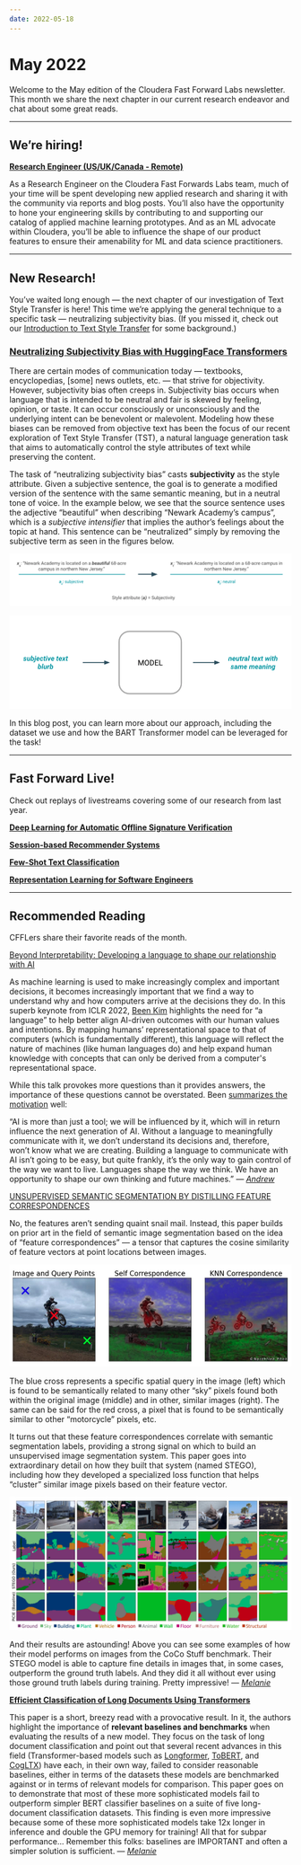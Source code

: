 ```yaml
---
date: 2022-05-18
---
```


# May 2022

Welcome to the May edition of the Cloudera Fast Forward Labs newsletter.  This month we share the next chapter in our current research endeavor and chat about some great reads. 

---

## We’re hiring!

**[Research Engineer (US/UK/Canada - Remote)](https://cloudera.wd5.myworkdayjobs.com/External_Career/job/US-California-Remote/Research-Engineer--US-UK-Canada---Remote-_220616-1)**

As a Research Engineer on the Cloudera Fast Forwards Labs team, much of your time will be spent developing new applied research and sharing it with the community via reports and blog posts. You’ll also have the opportunity to hone your engineering skills by contributing to and supporting our catalog of applied machine learning prototypes. And as an ML advocate within Cloudera, you’ll be able to influence the shape of our product features to ensure their amenability for ML and data science practitioners. 

---

## New Research!

You’ve waited long enough — the next chapter of our investigation of Text Style Transfer is here! This time we’re applying the general technique to a specific task — neutralizing subjectivity bias. (If you missed it, check out our [Introduction to Text Style Transfer](https://blog.fastforwardlabs.com/2022/03/22/an-introduction-to-text-style-transfer.html) for some background.) 

### **[Neutralizing Subjectivity Bias with HuggingFace Transformers](https://blog.fastforwardlabs.com/2022/05/05/neutralizing-subjectivity-bias-with-huggingface-transformers.html)**

There are certain modes of communication today —  textbooks, encyclopedias, [some] news outlets, etc. — that strive for objectivity. However, subjectivity bias often creeps in. Subjectivity bias occurs when language that is intended to be neutral and fair is skewed by feeling, opinion, or taste. It can occur consciously or unconsciously and the underlying intent can be benevolent or malevolent.  Modeling how these biases can be removed from objective text has been the focus of our recent exploration of Text Style Transfer (TST), a natural language generation task that aims to automatically control the style attributes of text while preserving the content. 

The task of “neutralizing subjectivity bias” casts **subjectivity** as the style attribute. Given a subjective sentence, the goal is to generate a modified version of the sentence with the same semantic meaning, but in a neutral tone of voice. In the example below, we see that the source sentence uses the adjective “beautiful” when describing “Newark Academy’s campus”, which is a *subjective intensifier* that implies the author’s feelings about the topic at hand. This sentence can be “neutralized” simply by removing the subjective term as seen in the figures below.

![Subjectivity-Example](/images/hugo/fig1-11651776686.png)

![Subjectivity-Model](/images/hugo/fig4-tst2.png)

In this blog post, you can learn more about our approach, including the dataset we use and how the BART Transformer model can be leveraged for the task! 

---

## Fast Forward Live!

Check out replays of livestreams covering some of our research from last year.

[**Deep Learning for Automatic Offline Signature Verification**](https://youtu.be/7_MlFxyPYSg)

[**Session-based Recommender Systems**](https://www.youtube.com/watch?v=JoRx6udpnbI)

[**Few-Shot Text Classification**](https://youtu.be/oLFqTj5FcEA)

**[Representation Learning for Software Engineers](https://youtu.be/o4gQLVzIm5U)**

---

## Recommended Reading

CFFLers share their favorite reads of the month.

[Beyond Interpretability: Developing a language to shape our relationship with AI](https://www.youtube.com/watch?v=Ub45cGEcTB0)

As machine learning is used to make increasingly complex and important decisions, it becomes increasingly important that we find a way to understand why and how computers arrive at the decisions they do. In this superb keynote from ICLR 2022, [Been Kim](https://twitter.com/_beenkim?s=20&t=5WRIEballDR4PwBjrvrpWg) highlights the need for “a language” to help better align AI-driven outcomes with our human values and intentions. By mapping humans’ representational space to that of computers (which is fundamentally different), this language will reflect the nature of machines (like human languages do) and help expand human knowledge with concepts that can only be derived from a computer's representational space.

While this talk provokes more questions than it provides answers, the importance of these questions cannot be overstated. Been [summarizes the motivation](https://medium.com/@beenkim/beyond-interpretability-4bf03bbd9394) well: 

“AI is more than just a tool; we will be influenced by it, which will in return influence the next generation of AI. Without a language to meaningfully communicate with it, we don’t understand its decisions and, therefore, won’t know what we are creating. Building a language to communicate with AI isn’t going to be easy, but quite frankly, it’s the only way to gain control of the way we want to live. Languages shape the way we think. We have an opportunity to shape our own thinking and future machines.”  *— [Andrew](https://twitter.com/andrewrreed)*


[UNSUPERVISED SEMANTIC SEGMENTATION BY DISTILLING FEATURE CORRESPONDENCES](https://arxiv.org/abs/2203.08414)

No, the features aren’t sending quaint snail mail. Instead, this paper builds on prior art in the field of semantic image segmentation based on the idea of “feature correspondences” — a tensor that captures the cosine similarity of feature vectors at point locations between images. 

![feature_correspondences](/images/hugo/feature_correspondences-1652992227.png)

The blue cross represents a specific spatial query in the image (left) which is found to be semantically related to many other “sky” pixels found both within the original image (middle) and in other, similar images (right). The same can be said for the red cross, a pixel that is found to be semantically similar to other “motorcycle” pixels, etc. 

It turns out that these feature correspondences correlate with semantic segmentation labels, providing a strong signal on which to build an unsupervised image segmentation system. This paper goes into extraordinary detail on how they built that system (named STEGO), including how they developed a specialized loss function that helps “cluster” similar image pixels based on their feature vector. 

![STEGO_results](/images/hugo/STEGO_results-1652992220.png)

And their results are astounding! Above you can see some examples of how their model performs on images from the CoCo Stuff benchmark. Their STEGO model is able to capture fine details in images that, in some cases, outperform the ground truth labels. And they did it all without ever using those ground truth labels during training. Pretty impressive! — *[Melanie](https://www.linkedin.com/in/melanierbeck/)*

****[Efficient Classification of Long Documents Using Transformers](https://arxiv.org/abs/2203.11258)****

This paper is a short, breezy read with a provocative result. In it, the authors highlight the importance of **relevant baselines and benchmarks** when evaluating the results of a new model. They focus on the task of long document classification and point out that several recent advances in this field (Transformer-based models such as [Longformer](https://arxiv.org/abs/2004.05150), [ToBERT](https://arxiv.org/abs/1910.10781), and [CogLTX](https://proceedings.neurips.cc/paper/2020/hash/96671501524948bc3937b4b30d0e57b9-Abstract.html)) have each, in their own way, failed to consider reasonable baselines, either in terms of the datasets these models are benchmarked against or in terms of relevant models for comparison. This paper goes on to demonstrate that most of these more sophisticated models fail to outperform simpler BERT classifier baselines on a suite of five long-document classification datasets. This finding is even more impressive because some of these more sophisticated models take 12x longer in inference and double the GPU memory for training! All that for subpar performance... Remember this folks: baselines are IMPORTANT and often a simpler solution is sufficient.  — *[Melanie](https://www.linkedin.com/in/melanierbeck/)*
